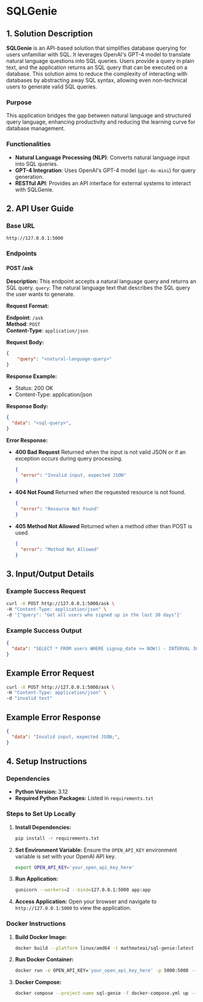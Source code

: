 # SQLGenie

## 1. Solution Description

**SQLGenie** is an API-based solution that simplifies database querying for users unfamiliar with SQL. It leverages OpenAI's GPT-4 model to translate natural language questions into SQL queries. Users provide a query in plain text, and the application returns an SQL query that can be executed on a database. This solution aims to reduce the complexity of interacting with databases by abstracting away SQL syntax, allowing even non-technical users to generate valid SQL queries.

### Purpose
This application bridges the gap between natural language and structured query language, enhancing productivity and reducing the learning curve for database management.

### Functionalities
- **Natural Language Processing (NLP)**: Converts natural language input into SQL queries.
- **GPT-4 Integration**: Uses OpenAI's GPT-4 model (`gpt-4o-mini`) for query generation.
- **RESTful API**: Provides an API interface for external systems to interact with SQLGenie.

## 2. API User Guide

### Base URL
```
http://127.0.0.1:5000
```

### Endpoints

#### **POST /ask**

**Description:** 
This endpoint accepts a natural language query and returns an SQL query. 
`query`: The natural language text that describes the SQL query the user wants to generate.

**Request Format:**

**Endpoint**: `/ask`  
**Method**: `POST`  
**Content-Type**: `application/json`

**Request Body:**
```json
{
    "query": "<natural-language-query>"
}
```

**Response Example:**
- Status: 200 OK
- Content-Type: application/json

**Response Body:**
```json
{
  "data": "<sql-query>",
}
```

**Error Response:**
- **400 Bad Request** Returned when the input is not valid JSON or if an exception occurs during query processing.
  ```json
  {
    "error": "Invalid input, expected JSON"
  }
  ```
- **404 Not Found** Returned when the requested resource is not found.
  ```json
  {
    "error": "Resource Not Found"
  }
  ```
- **405 Method Not Allowed** Returned when a method other than POST is used.
  ```json
  {
    "error": "Method Not Allowed"
  }
  ```

## 3. Input/Output Details

### Example Success Request
```bash
curl -X POST http://127.0.0.1:5000/ask \
-H "Content-Type: application/json" \
-d '{"query": "Get all users who signed up in the last 30 days"}'
```

### Example Success Output
```json
{
  "data": "SELECT * FROM users WHERE signup_date >= NOW() - INTERVAL 30 DAY;",
}
```

## Example Error Request
```bash
curl -X POST http://127.0.0.1:5000/ask \
-H "Content-Type: application/json" \
-d "invalid text"
```

## Example Error Response
```json
{
  "data": "Invalid input, expected JSON;",
}
```

## 4. Setup Instructions

### Dependencies
- **Python Version:** 3.12
- **Required Python Packages:** Listed in `requirements.txt`

### Steps to Set Up Locally

1. **Install Dependencies:**
   ```sh
   pip install -r requirements.txt
   ```

2. **Set Environment Variable:**
   Ensure the `OPEN_API_KEY` environment variable is set with your OpenAI API key.
   ```sh
   export OPEN_API_KEY='your_open_api_key_here'
   ```

3. **Run Application:**
   ```sh
   gunicorn --workers=2 --bind=127.0.0.1:5000 app:app
   ```

4. **Access Application:**
   Open your browser and navigate to `http://127.0.0.1:5000` to view the application.

### Docker Instructions

1. **Build Docker Image:**
   ```sh
   docker build --platform linux/amd64 -t mathmateai/sql-genie:latest -f Dockerfile .
   ```

2. **Run Docker Container:**
   ```sh
   docker run -e OPEN_API_KEY='your_open_api_key_here' -p 5000:5000 --name sql-genie -d mathmateai/sql-genie
   ```

3. **Docker Compose:**
   ```sh
   docker compose --project-name sql-genie -f docker-compose.yml up --force-recreate --build -d
   ```